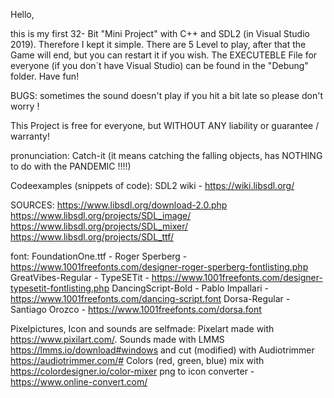 
Hello,

this is my first 32- Bit "Mini Project" with C++ and SDL2 (in Visual Studio 2019). Therefore I kept it simple.
There are 5 Level to play, after that the Game will end, but you can restart it if you wish.
The EXECUTEBLE File for everyone (if you don´t have Visual Studio) can be found in the "Debung" folder.
Have fun!

BUGS: sometimes the sound doesn't play if you hit a bit late so please don't worry !

This Project is free for everyone, but WITHOUT ANY liability or guarantee / warranty!

pronunciation: Catch-it (it means catching the falling objects, has NOTHING to do with the PANDEMIC !!!!)

Codeexamples (snippets of code): 
SDL2 wiki - https://wiki.libsdl.org/

SOURCES:
https://www.libsdl.org/download-2.0.php
https://www.libsdl.org/projects/SDL_image/
https://www.libsdl.org/projects/SDL_mixer/
https://www.libsdl.org/projects/SDL_ttf/


font: 
FoundationOne.ttf  - Roger Sperberg  -  https://www.1001freefonts.com/designer-roger-sperberg-fontlisting.php
GreatVibes-Regular - TypeSETit       -  https://www.1001freefonts.com/designer-typesetit-fontlisting.php
DancingScript-Bold - Pablo Impallari -	https://www.1001freefonts.com/dancing-script.font
Dorsa-Regular      - Santiago Orozco -  https://www.1001freefonts.com/dorsa.font


Pixelpictures, Icon and sounds are selfmade:
Pixelart made with     		   https://www.pixilart.com/.
Sounds  made with LMMS  	   https://lmms.io/download#windows and cut (modified) with Audiotrimmer https://audiotrimmer.com/#
Colors (red, green, blue) mix with https://colordesigner.io/color-mixer
png to icon converter  -	   https://www.online-convert.com/

